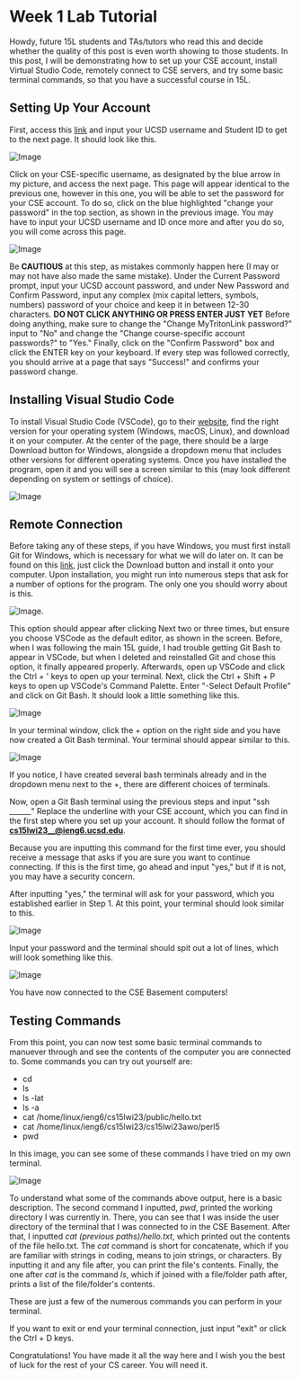 # Week 1 Lab Tutorial 
Howdy, future 15L students and TAs/tutors who read this and decide whether the quality of this post is even worth showing to those students. 
In this post, I will be demonstrating how to set up your CSE account, install Virtual Studio Code, remotely connect to CSE servers, and try some basic terminal commands, so that you have a successful course in 15L.

## Setting Up Your Account
First, access this [link](https://sdacs.ucsd.edu/~icc/index.php) and input your UCSD username and Student ID to get to the next page.
It should look like this.

![Image](https://cdn.discordapp.com/attachments/1064716019156930640/1064716040023584797/image.png)

Click on your CSE-specific username, as designated by the blue arrow in my picture, and access the next page.
This page will appear identical to the previous one, however in this one, you will be able to set the password for your CSE account. To do so, click on the blue highlighted "change your password" in the top section, as shown in the previous image.
You may have to input your UCSD username and ID once more and after you do so, you will come across this page. 

![Image](https://cdn.discordapp.com/attachments/1064716019156930640/1064722923056803932/image.png)

Be **CAUTIOUS** at this step, as mistakes commonly happen here (I may or may not have also made the same mistake).
Under the Current Password prompt, input your UCSD account password, and under New Password and Confirm Password, input any complex (mix capital letters, symbols, numbers) password of your choice and keep it in between 12-30 characters.
**DO NOT CLICK ANYTHING OR PRESS ENTER JUST YET**
Before doing anything, make sure to change the "Change MyTritonLink password?" input to "No" and change the "Change course-specific account passwords?" to "Yes."
Finally, click on the "Confirm Password" box and click the ENTER key on your keyboard.
If every step was followed correctly, you should arrive at a page that says "Success!" and confirms your password change.

## Installing Visual Studio Code
To install Visual Studio Code (VSCode), go to their [website](https://code.visualstudio.com/), find the right version for your operating system (Windows, macOS, Linux), and download it on your computer. At the center of the page, there should be a large Download button for Windows, alongside a dropdown menu that includes other versions for different operating systems. 
Once you have installed the program, open it and you will see a screen similar to this (may look different depending on system or settings of choice). 

![Image](https://cdn.discordapp.com/attachments/1064716019156930640/1064728748114587758/image.png)

## Remote Connection
Before taking any of these steps, if you have Windows, you must first install Git for Windows, which is necessary for what we will do later on. It can be found on this [link](https://gitforwindows.org/), just click the Download button and install it onto your computer. Upon installation, you might run into numerous steps that ask for a number of options for the program. The only one you should worry about is this.

![Image](https://cdn.discordapp.com/attachments/1064716019156930640/1064734246431899668/image.png).

This option should appear after clicking Next two or three times, but ensure you choose VSCode as the default editor, as shown in the screen.
Before, when I was following the main 15L guide, I had trouble getting Git Bash to appear in VSCode, but when I deleted and reinstalled Git and chose this option, it finally appeared properly.
Afterwards, open up VSCode and click the Ctrl + ' keys to open up your terminal. Next, click the Ctrl + Shift + P keys to open up VSCode's Command Palette. Enter "-Select Default Profile" and click on Git Bash. It should look a little something like this.

![Image](https://cdn.discordapp.com/attachments/1064716019156930640/1064740257351860294/image.png)

In your terminal window, click the + option on the right side and you have now created a Git Bash terminal. Your terminal should appear similar to this.

![Image](https://cdn.discordapp.com/attachments/1064716019156930640/1064743387036651600/image.png)

If you notice, I have created several bash terminals already and in the dropdown menu next to the +, there are different choices of terminals.

Now, open a Git Bash terminal using the previous steps and input "ssh ______" Replace the underline with your CSE account, which you can find in the first step where you set up your account. It should follow the format of **cs15lwi23__@ieng6.ucsd.edu**. 

Because you are inputting this command for the first time ever, you should receive a message that asks if you are sure you want to continue connecting. If this is the first time, go ahead and input "yes," but if it is not, you may have a security concern.

After inputting "yes," the terminal will ask for your password, which you established earlier in Step 1. At this point, your terminal should look similar to this. 

![Image](https://cdn.discordapp.com/attachments/1064716019156930640/1064749418580037692/image.png)

Input your password and the terminal should spit out a lot of lines, which will look something like this.

![Image](https://cdn.discordapp.com/attachments/1064716019156930640/1064751083685171211/image.png)

You have now connected to the CSE Basement computers!

## Testing Commands
From this point, you can now test some basic terminal commands to manuever through and see the contents of the computer you are connected to.
Some commands you can try out yourself are:
- cd
- ls
- ls -lat
- ls -a
- cat /home/linux/ieng6/cs15lwi23/public/hello.txt
- cat /home/linux/ieng6/cs15lwi23/cs15lwi23awo/perl5
- pwd

In this image, you can see some of these commands I have tried on my own terminal.

![Image](https://cdn.discordapp.com/attachments/1064716019156930640/1064754488050733126/image.png)

To understand what some of the commands above output, here is a basic description. The second command I inputted, *pwd*, printed the working directory I was currently in. There, you can see that I was inside the user directory of the terminal that I was connected to in the CSE Basement. After that, I inputted *cat (previous paths)/hello.txt*, which printed out the contents of the file hello.txt. The *cat* command is short for concatenate, which if you are familiar with strings in coding, means to join strings, or characters. By inputting it and any file after, you can print the file's contents. Finally, the one after *cat* is the command *ls*, which if joined with a file/folder path after, prints a list of the file/folder's contents. 

These are just a few of the numerous commands you can perform in your terminal.

If you want to exit or end your terminal connection, just input "exit" or click the Ctrl + D keys.

Congratulations! You have made it all the way here and I wish you the best of luck for the rest of your CS career. You will need it.
